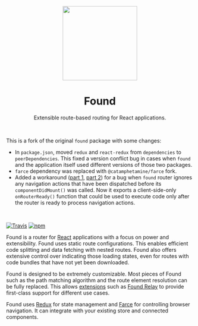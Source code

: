 <div align="center">
<img src="https://4Catalyzer.github.io/found/img/f-logo-empty.svg" width="200">
<!---
Logo created by [Szymon Wiszczuk](https://www.github.com/golota60)
-->
<h1>Found</h1>
<p>
  Extensible route-based routing for React applications.
</p>
<br>

</div>

<p>
  This is a fork of the original <code>found</code> package with some changes:
</p>
<ul>
  <li>
    In <code>package.json</code>, moved <code>redux</code> and <code>react-redux</code> from <code>dependencies</code> to <code>peerDependencies</code>. This fixed a version conflict bug in cases when <code>found</code> and the application itself used different versions of those two packages.
  </li>
  <li>
    <code>farce</code> dependency was replaced with <code>@catamphetamine/farce</code> fork.
  </li>
  <li>
    Added a workaround (<a href="https://github.com/catamphetamine/found/commit/be416e3bc0715207f861fb5466ed666e9d7c016c">part 1</a>, <a href="https://github.com/catamphetamine/found/commit/e63e8902cb1ea686086d7656a5c1732f818218c1">part 2</a>) for a bug when <code>found</code> router ignores any navigation actions that have been dispatched before its <code>componentDidMount()</code> was called. Now it exports a client-side-only <code>onRouterReady()</code> function that could be used to execute code only after the router is ready to process navigation actions.
  </li>
</ul>
<br>

[![Travis][build-badge]][build] [![npm][npm-badge]][npm]

Found is a router for [React](https://reactjs.org/) applications with a focus on power and extensibility. Found uses static route configurations. This enables efficient code splitting and data fetching with nested routes. Found also offers extensive control over indicating those loading states, even for routes with code bundles that have not yet been downloaded.

Found is designed to be extremely customizable. Most pieces of Found such as the path matching algorithm and the route element resolution can be fully replaced. This allows [extensions](#extensions) such as [Found Relay](https://github.com/4Catalyzer/found-relay) to provide first-class support for different use cases.

Found uses [Redux](https://redux.js.org/) for state management and [Farce](https://github.com/4Catalyzer/farce) for controlling browser navigation. It can integrate with your existing store and connected components.

[build-badge]: https://img.shields.io/travis/4Catalyzer/found/master.svg
[build]: https://travis-ci.org/4Catalyzer/found
[npm-badge]: https://img.shields.io/npm/v/found.svg
[npm]: https://www.npmjs.org/package/found
